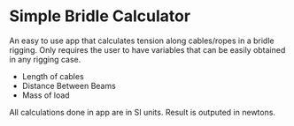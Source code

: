 # Simple Bridle Calculator

An easy to use app that calculates tension along cables/ropes in a bridle rigging. Only requires the user to have variables that can be easily obtained in any
rigging case.
* Length of cables
* Distance Between Beams
* Mass of load

All calculations done in app are in SI units. Result is outputed in newtons. 
